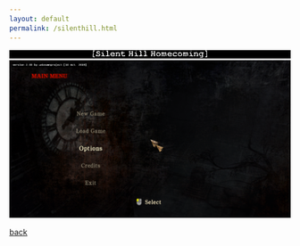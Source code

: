 ```yaml
---
layout: default
permalink: /silenthill.html
---
```

![Branching](https://raw.githubusercontent.com/unknownproject/unknownproject.github.io/master/assets/images/shh_lbl.png)
![Branching](https://raw.githubusercontent.com/unknownproject/unknownproject.github.io/master/assets/images/SHH.png)


[back](./)
